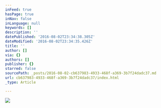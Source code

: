 ```yaml
---
inFeed: true
hasPage: true
inNav: false
inLanguage: null
keywords: []
description: ''
datePublished: '2016-08-02T23:34:38.305Z'
dateModified: '2016-08-02T23:34:35.426Z'
title: ''
author: []
via: {}
authors: []
publisher: {}
starred: false
sourcePath: _posts/2016-08-02-cb637983-4933-468f-a369-3b7f24dadc37.md
url: cb637983-4933-468f-a369-3b7f24dadc37/index.html
_type: Article

---
```

![](https://the-grid-user-content.s3-us-west-2.amazonaws.com/0cadee7e-f542-4610-a31e-e8e9dd5b0044.png)